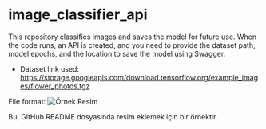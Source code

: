 # image_classifier_api

This repository classifies images and saves the model for future use. When the code runs, an API is created, 
and you need to provide the dataset path, model epochs, and the location to save the model using Swagger.

- Dataset link used: https://storage.googleapis.com/download.tensorflow.org/example_images/flower_photos.tgz

File format:
![Örnek Resim](/docs/example.png)

Bu, GitHub README dosyasında resim eklemek için bir örnektir.


